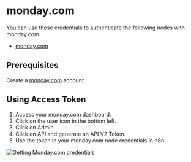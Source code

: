 # monday.com

You can use these credentials to authenticate the following nodes with monday.com.

- [monday.com](/integrations/builtin/app-nodes/n8n-nodes-base.mondayCom/)

## Prerequisites

Create a [monday.com](https://monday.com/) account.

## Using Access Token
1. Access your monday.com dashboard.
2. Click on the user icon in the bottom left.
3. Click on Admin.
4. Click on API and generate an API V2 Token.
5. Use the token in your monday.com node credentials in n8n.

![Getting Monday.com credentials](/_images/integrations/builtin/credentials/mondaycom/using-access-token.gif)
